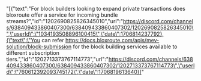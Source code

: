 "[{\"text\":\"For block builders looking to expand private transactions does bloxroute offer a service for incoming bundle streams?\",\"id\":\"1202690825826345010\",\"url\":\"https://discord.com/channels/638409433860407300/638409433860407302/1202690825826345010\",\"userId\":\"1034193508896100415\",\"date\":1706814237792},{\"text\":\"You can refer https://docs.bloxroute.com/apis/mev-solution/block-submission for the block building services available to different subscription tiers.\",\"id\":\"1202713373767114773\",\"url\":\"https://discord.com/channels/638409433860407300/638409433860407302/1202713373767114773\",\"userId\":\"760612392093745172\",\"date\":1706819613640}]"